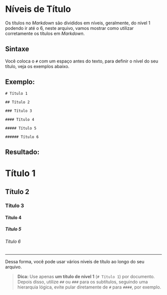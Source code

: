 # **Níveis de Título**

Os títulos no *Markdown* são divididos em níveis, geralmente, do nível 1 podendo ir até o 6, neste arquivo, vamos mostrar como utilizar corretamente os títulos em *Markdown*.

## Sintaxe

Você coloca o `#` com um espaço antes do texto, para definir o nível do seu título, veja os exemplos abaixo.

## Exemplo: 

```
# Título 1

## Título 2

### Título 3

#### Título 4

##### Título 5

###### Título 6
```

## Resultado:

# Título 1

## Título 2

### Título 3 

#### Título 4

##### Título 5

###### Título 6
---
Dessa forma, você pode usar vários níveis de título ao longo do seu arquivo.

>**Dica:** Use apenas **um título de nível 1** (`# Título 1`) por documento.  
>Depois disso, utilize `##` ou `###` para os subtítulos, seguindo uma hierarquia lógica, evite pular diretamente de `#` para `####`, por exemplo.